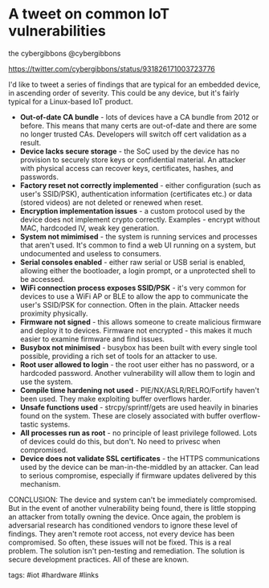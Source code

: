 # A tweet on common IoT vulnerabilities

the cybergibbons @cybergibbons

https://twitter.com/cybergibbons/status/931826171003723776
 
I'd like to tweet a series of findings that are typical for an embedded device, in ascending order of severity. This could be any device, but it's fairly typical for a Linux-based IoT product.

 - **Out-of-date CA bundle** - lots of devices have a CA bundle from 2012 or before. This means that many certs are out-of-date and there are some no longer trusted CAs. Developers will switch off cert validation as a result.
 - **Device lacks secure storage** - the SoC used by the device has no provision to securely store keys or confidential material. An attacker with physical access can recover keys, certificates, hashes, and passwords.
 - **Factory reset not correctly implemented** - either configuration (such as user's SSID/PSK), authentication information (certificates etc.) or data (stored videos) are not deleted or renewed when reset.
 - **Encryption implementation issues** - a custom protocol used by the device does not implement crypto correctly. Examples - encrypt without MAC, hardcoded IV, weak key generation.
 - **System not mimimised** - the system is running services and processes that aren't used. It's common to find a web UI running on a system, but undocumented and useless to consumers.
 - **Serial consoles enabled** - either raw serial or USB serial is enabled, allowing either the bootloader, a login prompt, or a unprotected shell to be accessed.
 - **WiFi connection process exposes SSID/PSK** - it's very common for devices to use a WiFi AP or BLE to allow the app to communicate the user's SSID/PSK for connection. Often in the plain. Attacker needs proximity physically.
 - **Firmware not signed** - this allows someone to create malicious firmware and deploy it to devices. Firmware not encrypted - this makes it much easier to examine firmware and find issues.
 - **Busybox not minimised** - busybox has been built with every single tool possible, providing a rich set of tools for an attacker to use.
 - **Root user allowed to login** - the root user either has no password, or a hardcoded password. Another vulnerability will allow them to login and use the system.
 - **Compile time hardening not used** - PIE/NX/ASLR/RELRO/Fortify haven't been used. They make exploiting buffer overflows harder.
 - **Unsafe functions used** - strcpy/sprintf/gets are used heavily in binaries found on the system. These are closely associated with buffer overflow-tastic systems.
 - **All processes run as root** - no principle of least privilege followed. Lots of devices could do this, but don't. No need to privesc when compromised.
 - **Device does not validate SSL certificates** - the HTTPS communications used by the device can be man-in-the-middled by an attacker. Can lead to serious compromise, especially if firmware updates delivered by this mechanism.

CONCLUSION: The device and system can't be immediately compromised. But in the event of another vulnerability being found, there is little stopping an attacker from totally owning the device.
Once again, the problem is adversarial research has conditioned vendors to ignore these level of findings. They aren't remote root access, not every device has been compromised. So often, these issues will not be fixed.
This is a real problem. The solution isn't pen-testing and remediation. The solution is secure development practices. All of these are known.

tags: #iot #hardware #links 
